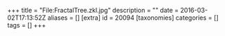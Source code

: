 +++
title = "File:FractalTree.zkl.jpg"
description = ""
date = 2016-03-02T17:13:52Z
aliases = []
[extra]
id = 20094
[taxonomies]
categories = []
tags = []
+++


